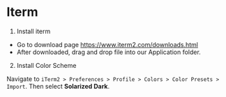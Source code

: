 # Iterm

1. Install iterm

- Go to download page https://www.iterm2.com/downloads.html
- After downloaded, drag and drop file into our Application folder.

2. Install Color Scheme

Navigate to `iTerm2 > Preferences > Profile > Colors > Color Presets > Import`.
Then select **Solarized Dark**.
